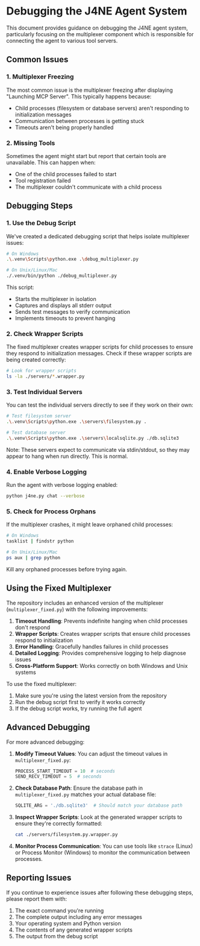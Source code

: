 # Debugging the J4NE Agent System

This document provides guidance on debugging the J4NE agent system, particularly focusing on the multiplexer component which is responsible for connecting the agent to various tool servers.

## Common Issues

### 1. Multiplexer Freezing

The most common issue is the multiplexer freezing after displaying "Launching MCP Server". This typically happens because:

- Child processes (filesystem or database servers) aren't responding to initialization messages
- Communication between processes is getting stuck
- Timeouts aren't being properly handled

### 2. Missing Tools

Sometimes the agent might start but report that certain tools are unavailable. This can happen when:

- One of the child processes failed to start
- Tool registration failed
- The multiplexer couldn't communicate with a child process

## Debugging Steps

### 1. Use the Debug Script

We've created a dedicated debugging script that helps isolate multiplexer issues:

```bash
# On Windows
.\.venv\Scripts\python.exe .\debug_multiplexer.py

# On Unix/Linux/Mac
./.venv/bin/python ./debug_multiplexer.py
```

This script:
- Starts the multiplexer in isolation
- Captures and displays all stderr output
- Sends test messages to verify communication
- Implements timeouts to prevent hanging

### 2. Check Wrapper Scripts

The fixed multiplexer creates wrapper scripts for child processes to ensure they respond to initialization messages. Check if these wrapper scripts are being created correctly:

```bash
# Look for wrapper scripts
ls -la ./servers/*.wrapper.py
```

### 3. Test Individual Servers

You can test the individual servers directly to see if they work on their own:

```bash
# Test filesystem server
.\.venv\Scripts\python.exe .\servers\filesystem.py .

# Test database server
.\.venv\Scripts\python.exe .\servers\localsqlite.py ./db.sqlite3
```

Note: These servers expect to communicate via stdin/stdout, so they may appear to hang when run directly. This is normal.

### 4. Enable Verbose Logging

Run the agent with verbose logging enabled:

```bash
python j4ne.py chat --verbose
```

### 5. Check for Process Orphans

If the multiplexer crashes, it might leave orphaned child processes:

```bash
# On Windows
tasklist | findstr python

# On Unix/Linux/Mac
ps aux | grep python
```

Kill any orphaned processes before trying again.

## Using the Fixed Multiplexer

The repository includes an enhanced version of the multiplexer (`multiplexer_fixed.py`) with the following improvements:

1. **Timeout Handling**: Prevents indefinite hanging when child processes don't respond
2. **Wrapper Scripts**: Creates wrapper scripts that ensure child processes respond to initialization
3. **Error Handling**: Gracefully handles failures in child processes
4. **Detailed Logging**: Provides comprehensive logging to help diagnose issues
5. **Cross-Platform Support**: Works correctly on both Windows and Unix systems

To use the fixed multiplexer:

1. Make sure you're using the latest version from the repository
2. Run the debug script first to verify it works correctly
3. If the debug script works, try running the full agent

## Advanced Debugging

For more advanced debugging:

1. **Modify Timeout Values**: You can adjust the timeout values in `multiplexer_fixed.py`:
   ```python
   PROCESS_START_TIMEOUT = 10  # seconds
   SEND_RECV_TIMEOUT = 5  # seconds
   ```

2. **Check Database Path**: Ensure the database path in `multiplexer_fixed.py` matches your actual database file:
   ```python
   SQLITE_ARG = './db.sqlite3'  # Should match your database path
   ```

3. **Inspect Wrapper Scripts**: Look at the generated wrapper scripts to ensure they're correctly formatted:
   ```bash
   cat ./servers/filesystem.py.wrapper.py
   ```

4. **Monitor Process Communication**: You can use tools like `strace` (Linux) or Process Monitor (Windows) to monitor the communication between processes.

## Reporting Issues

If you continue to experience issues after following these debugging steps, please report them with:

1. The exact command you're running
2. The complete output including any error messages
3. Your operating system and Python version
4. The contents of any generated wrapper scripts
5. The output from the debug script


